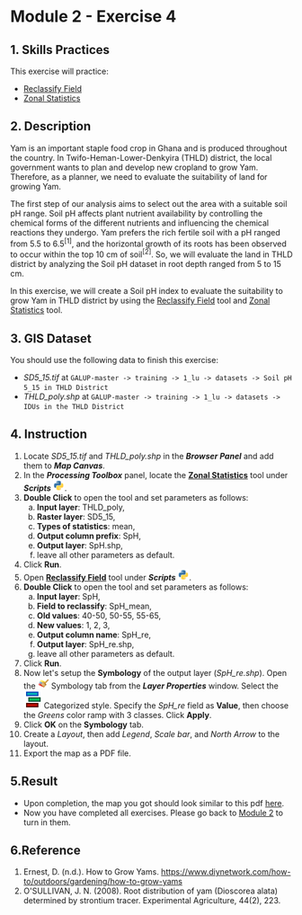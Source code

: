 # Module 2 - Exercise 4

## 1. Skills Practices

This exercise will practice:

- [Reclassify Field](https://github.com/SERVIR-WA/GALUP/blob/master/training/1_lu/modules/module2.md#23-reclassify-field)
- [Zonal Statistics](https://github.com/SERVIR-WA/GALUP/blob/master/training/1_lu/modules/module2.md#25-zonal-statistics)

## 2. Description

Yam is an important staple food crop in Ghana and is produced throughout the
country.
In Twifo-Heman-Lower-Denkyira (THLD) district, the local government wants to
plan and develop new cropland to grow Yam.
Therefore, as a planner, we need to evaluate the suitability of land for
growing Yam.

The first step of our analysis aims to select out the area with a suitable
soil pH range.
Soil pH affects plant nutrient availability by controlling the chemical forms
of the different nutrients and influencing the chemical reactions they undergo.
Yam prefers the rich fertile soil with a pH ranged from 5.5 to 6.5<sup>[1]</sup>,
and the horizontal growth of its roots has been observed to occur within the
top 10 cm of soil<sup>[2]</sup>.
So, we will evaluate the land in THLD district by analyzing the Soil pH dataset in root depth ranged from 5 to 15 cm.

In this exercise, we will create a Soil pH index to evaluate the suitability
to grow Yam in THLD district by using the [Reclassify Field](https://github.com/SERVIR-WA/GALUP/blob/master/training/1_lu/modules/module2.md#23-reclassify-field) tool and [Zonal Statistics](https://github.com/SERVIR-WA/GALUP/blob/master/training/1_lu/modules/module2.md#25-zonal-statistics) tool.

## 3. GIS Dataset

You should use the following data to finish this exercise:
- _SD5\_15.tif_ at
`GALUP-master -> training -> 1_lu -> datasets -> Soil pH 5_15 in THLD District`
- _THLD\_poly.shp_ at
`GALUP-master -> training -> 1_lu -> datasets -> IDUs in the THLD District`

## 4. Instruction

1. Locate _SD5\_15.tif_ and _THLD\_poly.shp_ in the **_Browser Panel_** and add them to **_Map Canvas_**.
2. In the **_Processing Toolbox_** panel, locate the
   **<ins>Zonal Statistics</ins>** tool under **_Scripts_**
   <img src="../../../img/gui/icon/processingScript.svg" alt= "scripts" width="20">.
3. **Double Click** to open the tool and set parameters as follows:
   <ol type="a">
      <li><b>Input layer</b>: THLD_poly,</li>
      <li><b>Raster layer</b>: SD5_15,</li>
      <li><b>Types of statistics</b>: mean,</li>
      <li><b>Output column prefix</b>: SpH,</li>
      <li><b>Output layer</b>: SpH.shp,</li>
      <li>leave all other parameters as default.</li>
   </ol>
4. Click **Run**.
5. Open **<ins>Reclassify Field</ins>** tool under **_Scripts_**
   <img src="../../../img/gui/icon/processingScript.svg" alt= "scripts" width="20">.
6. **Double Click** to open the tool and set parameters as follows:
   <ol type="a">
      <li><b>Input layer</b>: SpH,</li>
      <li><b>Field to reclassify</b>: SpH_mean,</li>
      <li><b>Old values</b>: 40-50, 50-55, 55-65,</li>
      <li><b>New values</b>: 1, 2, 3,</li>
      <li><b>Output column name</b>: SpH_re,</li>
      <li><b>Output layer</b>: SpH_re.shp,</li>
      <li>leave all other parameters as default.</li>
   </ol>
7. Click **Run**.
8. Now let's setup the **Symbology** of the output layer (_SpH\_re.shp_).
   Open the
   <img src="../../../img/gui/icon/symbology.svg" alt= "AttrTbl" width="20">
   Symbology tab from the **_Layer Properties_** window.
   Select the ![categorized](../../../img/gui/icon/rendererCategorizedSymbol.svg)
   Categorized style.
   Specify the _SpH\_re_ field as **Value**, then choose the _Greens_ color ramp
   with 3 classes. Click **Apply**.
9. Click **OK** on the **Symbology** tab.
10. Create a _Layout_, then add _Legend_, _Scale bar_, and _North Arrow_ to the
   layout.
11. Export the map as a PDF file.

## 5.Result

- Upon completion, the map you got should look similar to this pdf
  [here](https://github.com/SERVIR-WA/GALUP/blob/master/training/1_lu/pdf_maps/SoilIndex.pdf).
- Now you have completed all exercises. Please go back to
  [Module 2](https://github.com/SERVIR-WA/GALUP/blob/master/training/1_lu/modules/module2.md#7-exercises-and-post-training-survey) to turn in them.

## 6.Reference

1. Ernest, D. (n.d.). How to Grow Yams. https://www.diynetwork.com/how-to/outdoors/gardening/how-to-grow-yams
2. O'SULLIVAN, J. N. (2008). Root distribution of yam (Dioscorea alata) determined by strontium tracer. Experimental Agriculture, 44(2), 223.
